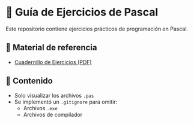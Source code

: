 # 📘 Guía de Ejercicios de Pascal

Este repositorio contiene ejercicios prácticos de programación en Pascal.

## 📄 Material de referencia
- [Cuadernillo de Ejercicios (PDF)](https://github.com/user-attachments/files/22081281/Cuadernillo_Ejercicios_Pascal.pdf)

## 📂 Contenido
- Solo visualizar los archivos `.pas`
- Se implementó un `.gitignore` para omitir:
  - Archivos `.exe`
  - Archivos de compilador



